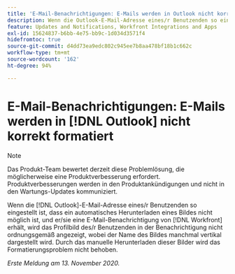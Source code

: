 ```yaml
---
title: 'E-Mail-Benachrichtigungen: E-Mails werden in Outlook nicht korrekt formatiert'
description: Wenn die Outlook-E-Mail-Adresse eines/r Benutzenden so eingestellt ist, dass ein automatisches Herunterladen eines Bildes nicht möglich ist, und er/sie eine E-Mail-Benachrichtigung von  [!DNL Workfront] erhält, wird das Profilbild des/r Benutzenden in der Benachrichtigung nicht ordnungsgemäß angezeigt, wobei der Name des Bildes manchmal vertikal dargestellt wird. Durch das manuelle Herunterladen dieser Bilder wird das Formatierungsproblem nicht behoben.
feature: Updates and Notifications, Workfront Integrations and Apps
exl-id: 15624837-b6bb-4e75-bb9c-1d034d3571f4
hidefromtoc: true
source-git-commit: d4dd73ea9edc802c945ee7b8aa478bf18b1c662c
workflow-type: tm+mt
source-wordcount: '162'
ht-degree: 94%

---
```


# E-Mail-Benachrichtigungen: E-Mails werden in [!DNL Outlook] nicht korrekt formatiert

<!--Issue created by request-->

>[!NOTE]
>
>Das Produkt-Team bewertet derzeit diese Problemlösung, die möglicherweise eine Produktverbesserung erfordert. Produktverbesserungen werden in den Produktankündigungen und nicht in den Wartungs-Updates kommuniziert.

Wenn die [!DNL Outlook]-E-Mail-Adresse eines/r Benutzenden so eingestellt ist, dass ein automatisches Herunterladen eines Bildes nicht möglich ist, und er/sie eine E-Mail-Benachrichtigung von [!DNL Workfront] erhält, wird das Profilbild des/r Benutzenden in der Benachrichtigung nicht ordnungsgemäß angezeigt, wobei der Name des Bildes manchmal vertikal dargestellt wird. Durch das manuelle Herunterladen dieser Bilder wird das Formatierungsproblem nicht behoben.


_Erste Meldung am 13. November 2020._
